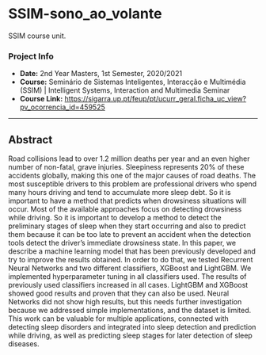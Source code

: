 # SSIM-sono_ao_volante

SSIM course unit.

### Project Info
* **Date:** 2nd Year Masters, 1st Semester, 2020/2021
* **Course:** Seminário de Sistemas Inteligentes, Interacção e Multimédia (SSIM) | Intelligent Systems, Interaction and Multimedia Seminar
* **Course Link:** https://sigarra.up.pt/feup/pt/ucurr_geral.ficha_uc_view?pv_ocorrencia_id=459525

--------
## Abstract 

Road collisions lead to over 1.2 million deaths per
year and an even higher number of non-fatal, grave injuries.
Sleepiness represents 20% of these accidents globally, making
this one of the major causes of road deaths. The most susceptible
drivers to this problem are professional drivers who spend many
hours driving and tend to accumulate more sleep debt. So it
is important to have a method that predicts when drowsiness
situations will occur. Most of the available approaches focus
on detecting drowsiness while driving. So it is important to
develop a method to detect the preliminary stages of sleep
when they start occurring and also to predict them because
it can be too late to prevent an accident when the detection
tools detect the driver’s immediate drowsiness state. In this
paper, we describe a machine learning model that has been
previously developed and try to improve the results obtained. In
order to do that, we tested Recurrent Neural Networks and two
different classifiers, XGBoost and LightGBM. We implemented
hyperparameter tuning in all classifiers used. The results of
previously used classifiers increased in all cases. LightGBM
and XGBoost showed good results and proven that they can
also be used. Neural Networks did not show high results, but
this needs further investigation because we addressed simple
implementations, and the dataset is limited. This work can be
valuable for multiple applications, connected with detecting sleep
disorders and integrated into sleep detection and prediction while
driving, as well as predicting sleep stages for later detection of
sleep diseases.
